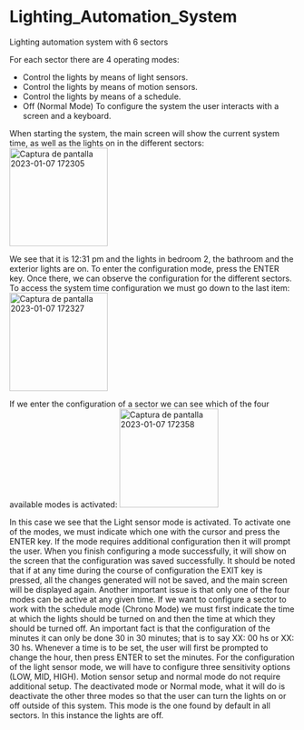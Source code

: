 # Lighting_Automation_System
Lighting automation system with 6 sectors

For each sector there are 4 operating modes:
- Control the lights by means of light sensors.
- Control the lights by means of motion sensors.
- Control the lights by means of a schedule.
- Off (Normal Mode)
To configure the system the user interacts with a screen and a keyboard.

When starting the system, the main screen will show the current system time, as well as the lights on in the different sectors:
<img width="173" alt="Captura de pantalla 2023-01-07 172305" src="https://user-images.githubusercontent.com/56457143/211169133-c323c613-b776-4944-a2de-633cebd0cce4.png">

We see that it is 12:31 pm and the lights in bedroom 2, the bathroom and the exterior lights are on.
To enter the configuration mode, press the ENTER key. Once there, we can observe the configuration for the different sectors.
To access the system time configuration we must go down to the last item:
<img width="173" alt="Captura de pantalla 2023-01-07 172327" src="https://user-images.githubusercontent.com/56457143/211169172-5624234b-3fed-4809-babb-19a349f341fb.png">

If we enter the configuration of a sector we can see which of the four available modes is activated:
<img width="174" alt="Captura de pantalla 2023-01-07 172358" src="https://user-images.githubusercontent.com/56457143/211169195-0e4d4b7e-6c48-4407-837e-fd06a5750791.png">

In this case we see that the Light sensor mode is activated.
To activate one of the modes, we must indicate which one with the cursor and press the ENTER key. If the mode requires additional configuration then it will prompt the user. When you finish configuring a mode successfully, it will show on the screen that the configuration was saved successfully.
It should be noted that if at any time during the course of configuration the EXIT key is pressed, all the changes generated will not be saved, and the main screen will be displayed again.
Another important issue is that only one of the four modes can be active at any given time.
If we want to configure a sector to work with the schedule mode (Chrono Mode) we must first indicate the time at which the lights should be turned on and then the time at which they should be turned off. An important fact is that the configuration
of the minutes it can only be done 30 in 30 minutes; that is to say XX: 00 hs or XX: 30 hs.
Whenever a time is to be set, the user will first be prompted to change the hour, then press ENTER to set the minutes.
For the configuration of the light sensor mode, we will have to configure three sensitivity options (LOW, MID, HIGH).
Motion sensor setup and normal mode do not require additional setup.
The deactivated mode or Normal mode, what it will do is deactivate the other three modes so that the user can turn the lights on or off outside of this system.
This mode is the one found by default in all sectors. In this instance the lights are off.
